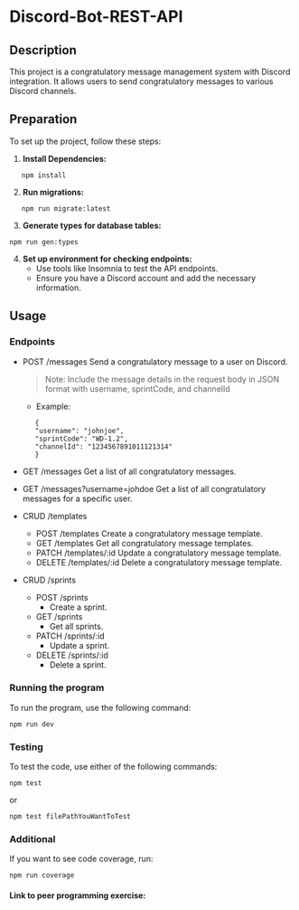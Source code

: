 # Discord-Bot-REST-API

## Description

This project is a congratulatory message management system with Discord integration. It allows users to send congratulatory messages to various Discord channels.

## Preparation

To set up the project, follow these steps:

1. **Install Dependencies:**

```
   npm install
```

2. **Run migrations:**

```
   npm run migrate:latest
```

3. **Generate types for database tables:**

```
npm run gen:types
```

4. **Set up environment for checking endpoints:**
   - Use tools like Insomnia to test the API endpoints.
   - Ensure you have a Discord account and add the necessary information.

## Usage

### Endpoints

- POST /messages
  Send a congratulatory message to a user on Discord.
  > Note: Include the message details in the request body in JSON format with username, sprintCode, and channelId
  - Example:
  ```
     {
     "username": "johnjoe",
     "sprintCode": "WD-1.2",
     "channelId": "1234567891011121314"
     }
  ```
- GET /messages
  Get a list of all congratulatory messages.

- GET /messages?username=johdoe
  Get a list of all congratulatory messages for a specific user.

- CRUD /templates

  - POST /templates
    Create a congratulatory message template.
  - GET /templates
    Get all congratulatory message templates.
  - PATCH /templates/:id
    Update a congratulatory message template.
  - DELETE /templates/:id
    Delete a congratulatory message template.

- CRUD /sprints
  - POST /sprints
    - Create a sprint.
  - GET /sprints
    - Get all sprints.
  - PATCH /sprints/:id
    - Update a sprint.
  - DELETE /sprints/:id
    - Delete a sprint.

### Running the program

To run the program, use the following command:

```
npm run dev
```

### Testing

To test the code, use either of the following commands:

```
npm test
```

or

```
npm test filePathYouWantToTest
```

### Additional

If you want to see code coverage, run:

```
npm run coverage
```

#### Link to peer programming exercise:
